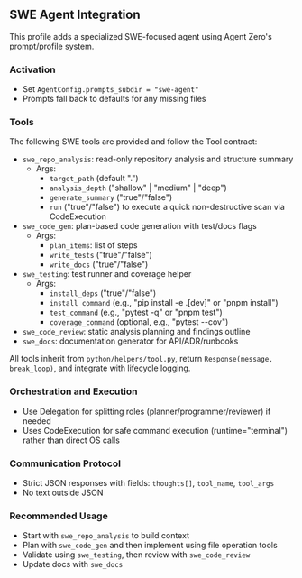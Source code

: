 ## SWE Agent Integration

This profile adds a specialized SWE-focused agent using Agent Zero's prompt/profile system.

### Activation
- Set `AgentConfig.prompts_subdir = "swe-agent"`
- Prompts fall back to defaults for any missing files

### Tools
The following SWE tools are provided and follow the Tool contract:
- `swe_repo_analysis`: read-only repository analysis and structure summary
  - Args:
    - `target_path` (default ".")
    - `analysis_depth` ("shallow" | "medium" | "deep")
    - `generate_summary` ("true"/"false")
    - `run` ("true"/"false") to execute a quick non-destructive scan via CodeExecution
- `swe_code_gen`: plan-based code generation with test/docs flags
  - Args:
    - `plan_items`: list of steps
    - `write_tests` ("true"/"false")
    - `write_docs` ("true"/"false")
- `swe_testing`: test runner and coverage helper
  - Args:
    - `install_deps` ("true"/"false")
    - `install_command` (e.g., "pip install -e .[dev]" or "pnpm install")
    - `test_command` (e.g., "pytest -q" or "pnpm test")
    - `coverage_command` (optional, e.g., "pytest --cov")
- `swe_code_review`: static analysis planning and findings outline
- `swe_docs`: documentation generator for API/ADR/runbooks

All tools inherit from `python/helpers/tool.py`, return `Response(message, break_loop)`, and integrate with lifecycle logging.

### Orchestration and Execution
- Use Delegation for splitting roles (planner/programmer/reviewer) if needed
- Uses CodeExecution for safe command execution (runtime="terminal") rather than direct OS calls

### Communication Protocol
- Strict JSON responses with fields: `thoughts[]`, `tool_name`, `tool_args`
- No text outside JSON

### Recommended Usage
- Start with `swe_repo_analysis` to build context
- Plan with `swe_code_gen` and then implement using file operation tools
- Validate using `swe_testing`, then review with `swe_code_review`
- Update docs with `swe_docs`
